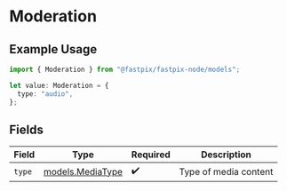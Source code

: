 # Moderation

## Example Usage

```typescript
import { Moderation } from "@fastpix/fastpix-node/models";

let value: Moderation = {
  type: "audio",
};
```

## Fields

| Field                                      | Type                                       | Required                                   | Description                                |
| ------------------------------------------ | ------------------------------------------ | ------------------------------------------ | ------------------------------------------ |
| `type`                                     | [models.MediaType](../models/mediatype.md) | :heavy_check_mark:                         | Type of media content                      |